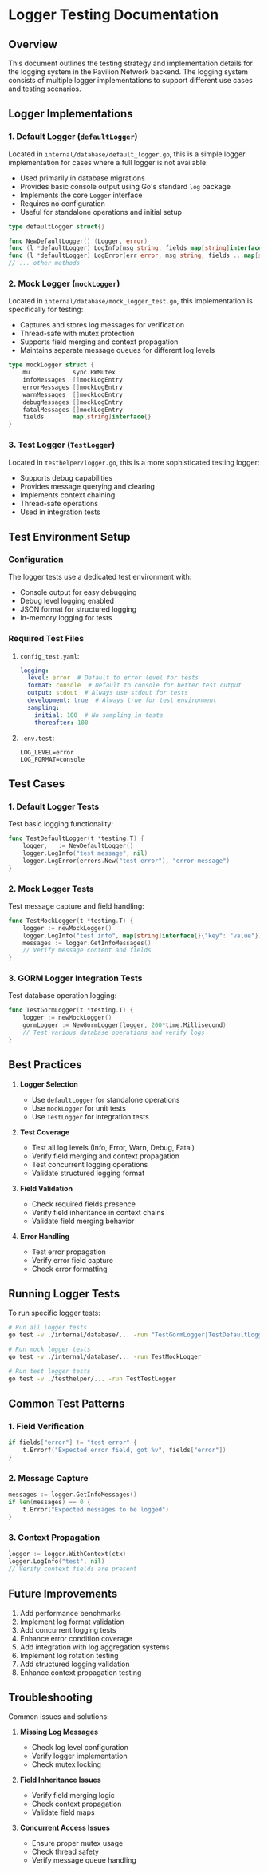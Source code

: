 # Logger Testing Documentation

## Overview

This document outlines the testing strategy and implementation details for the logging system in the Pavilion Network backend. The logging system consists of multiple logger implementations to support different use cases and testing scenarios.

## Logger Implementations

### 1. Default Logger (`defaultLogger`)

Located in `internal/database/default_logger.go`, this is a simple logger implementation for cases where a full logger is not available:

- Used primarily in database migrations
- Provides basic console output using Go's standard `log` package
- Implements the core `Logger` interface
- Requires no configuration
- Useful for standalone operations and initial setup

```go
type defaultLogger struct{}

func NewDefaultLogger() (Logger, error)
func (l *defaultLogger) LogInfo(msg string, fields map[string]interface{})
func (l *defaultLogger) LogError(err error, msg string, fields ...map[string]interface{}) error
// ... other methods
```

### 2. Mock Logger (`mockLogger`)

Located in `internal/database/mock_logger_test.go`, this implementation is specifically for testing:

- Captures and stores log messages for verification
- Thread-safe with mutex protection
- Supports field merging and context propagation
- Maintains separate message queues for different log levels

```go
type mockLogger struct {
    mu            sync.RWMutex
    infoMessages  []mockLogEntry
    errorMessages []mockLogEntry
    warnMessages  []mockLogEntry
    debugMessages []mockLogEntry
    fatalMessages []mockLogEntry
    fields        map[string]interface{}
}
```

### 3. Test Logger (`TestLogger`)

Located in `testhelper/logger.go`, this is a more sophisticated testing logger:

- Supports debug capabilities
- Provides message querying and clearing
- Implements context chaining
- Thread-safe operations
- Used in integration tests

## Test Environment Setup

### Configuration

The logger tests use a dedicated test environment with:

- Console output for easy debugging
- Debug level logging enabled
- JSON format for structured logging
- In-memory logging for tests

### Required Test Files

1. `config_test.yaml`:
   ```yaml
   logging:
     level: error  # Default to error level for tests
     format: console  # Default to console for better test output
     output: stdout  # Always use stdout for tests
     development: true  # Always true for test environment
     sampling:
       initial: 100  # No sampling in tests
       thereafter: 100
   ```

2. `.env.test`:
   ```env
   LOG_LEVEL=error
   LOG_FORMAT=console
   ```

## Test Cases

### 1. Default Logger Tests

Test basic logging functionality:
```go
func TestDefaultLogger(t *testing.T) {
    logger, _ := NewDefaultLogger()
    logger.LogInfo("test message", nil)
    logger.LogError(errors.New("test error"), "error message")
}
```

### 2. Mock Logger Tests

Test message capture and field handling:
```go
func TestMockLogger(t *testing.T) {
    logger := newMockLogger()
    logger.LogInfo("test info", map[string]interface{}{"key": "value"})
    messages := logger.GetInfoMessages()
    // Verify message content and fields
}
```

### 3. GORM Logger Integration Tests

Test database operation logging:
```go
func TestGormLogger(t *testing.T) {
    logger := newMockLogger()
    gormLogger := NewGormLogger(logger, 200*time.Millisecond)
    // Test various database operations and verify logs
}
```

## Best Practices

1. **Logger Selection**
   - Use `defaultLogger` for standalone operations
   - Use `mockLogger` for unit tests
   - Use `TestLogger` for integration tests

2. **Test Coverage**
   - Test all log levels (Info, Error, Warn, Debug, Fatal)
   - Verify field merging and context propagation
   - Test concurrent logging operations
   - Validate structured logging format

3. **Field Validation**
   - Check required fields presence
   - Verify field inheritance in context chains
   - Validate field merging behavior

4. **Error Handling**
   - Test error propagation
   - Verify error field capture
   - Check error formatting

## Running Logger Tests

To run specific logger tests:

```bash
# Run all logger tests
go test -v ./internal/database/... -run "TestGormLogger|TestDefaultLogger"

# Run mock logger tests
go test -v ./internal/database/... -run TestMockLogger

# Run test logger tests
go test -v ./testhelper/... -run TestTestLogger
```

## Common Test Patterns

### 1. Field Verification
```go
if fields["error"] != "test error" {
    t.Errorf("Expected error field, got %v", fields["error"])
}
```

### 2. Message Capture
```go
messages := logger.GetInfoMessages()
if len(messages) == 0 {
    t.Error("Expected messages to be logged")
}
```

### 3. Context Propagation
```go
logger := logger.WithContext(ctx)
logger.LogInfo("test", nil)
// Verify context fields are present
```

## Future Improvements

1. Add performance benchmarks
2. Implement log format validation
3. Add concurrent logging tests
4. Enhance error condition coverage
5. Add integration with log aggregation systems
6. Implement log rotation testing
7. Add structured logging validation
8. Enhance context propagation testing

## Troubleshooting

Common issues and solutions:

1. **Missing Log Messages**
   - Check log level configuration
   - Verify logger implementation
   - Check mutex locking

2. **Field Inheritance Issues**
   - Verify field merging logic
   - Check context propagation
   - Validate field maps

3. **Concurrent Access Issues**
   - Ensure proper mutex usage
   - Check thread safety
   - Verify message queue handling 